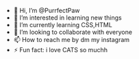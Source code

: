 - 👋 Hi, I’m @PurrfectPaw
- 👀 I’m interested in learning new things
- 🌱 I’m currently learning CSS,HTML
- 💞️ I’m looking to collaborate with everyone
- 📫 How to reach me by dm my instagram
- ⚡ Fun fact: i love CATS so muchh

<!---
PurrfectPaw/PurrfectPaw is a ✨ special ✨ repository because its `README.md` (this file) appears on your GitHub profile.
You can click the Preview link to take a look at your changes.
--->
